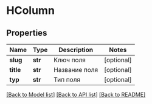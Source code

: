 # HColumn

## Properties
Name | Type | Description | Notes
------------ | ------------- | ------------- | -------------
**slug** | **str** | Ключ поля | [optional] 
**title** | **str** | Название поля | [optional] 
**typ** | **str** | Тип поля | [optional] 

[[Back to Model list]](../README.md#documentation-for-models) [[Back to API list]](../README.md#documentation-for-api-endpoints) [[Back to README]](../README.md)

